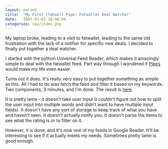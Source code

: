 ```yaml
---
layout: parand
title:  "My First (Yahoo!) Pipe: Fatwallet Deal Watcher"
date:   2007-03-03 10:00:00
categories: say/index.php
---
```

My laptop broke, leading to a visit to fatwallet, leading to the same old frustration with the lack of a notifier for specific new deals. I decided to finally put together a deal watcher.

I started with the python Universal Feed Reader, which makes it amazingly simple to deal with the fatwallet feed. Part way through I wondered if [Pipes](http://pipes.yahoo.com/) would make my life even easier.

Turns out it does. It's really very easy to put together something as simple as this. All I had to do was fetch the feed and filter it based on my keywords. Two components, 3 minutes, and I'm done. The result is [here](http://pipes.yahoo.com/pipes/ECUqPtTJ2xGqmOHarscPhQ).

It is pretty lame - it doesn't take user input \(I couldn't figure out how to split the user input into multiple words and didn't want to have multiple input fields\). It doesn't have any sort of storage to keep track of what you have and haven't seen. It doesn't actually notify you. It doesn't parse the items to see what the rating is or to filter on it.

However, it is done, and it's now one of my feeds in Google Reader. It'll be interesting to see if it actually meets my needs. Sometimes pretty lame is good enough.
